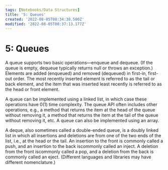 ```yaml
---
tags: [Notebooks/Data Structures]
title: '5: Queues'
created: '2022-08-05T08:34:38.500Z'
modified: '2022-08-05T08:37:13.177Z'
---
```


# 5: Queues

A queue supports two basic operations—enqueue and dequeue. (If the queue is empty, dequeue typically returns null or throws an exception.) Elements are added (enqueued) and removed (dequeued) in first-in, first-out order. The most recently inserted element is referred to as the tail or back element, and the item that was inserted least recently is referred to as the head or front element. 

A queue can be implemented using a linked list, in which case these operations have 0(1) time complexity. The queue API often includes other operations, e.g., a method that returns the item at the head of the queue without removing it, a method that returns the item at the tail of the queue without removing it, etc. A queue can also be implemented using an array.

A deque, also sometimes called a double-ended queue, is a doubly linked list in which all insertions and deletions are from one of the two ends of the list, i.e., at the head or the tail. An insertion to the front is commonly called a push, and an insertion to the back iscommonly called an inject. A deletion from the front iscommonly called a pop, and a deletion from the back is commonly called an eject. (Different languages and libraries may have different nomenclature.)
